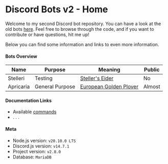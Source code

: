 # Discord Bots v2 - Home

Welcome to my second Discord bot repository. You can have a look at the old bots [here](https://github.com/SVKruik/Discord-Bots). Feel free to browse through the code, and if you want to contribute or have questions, hit me up!

Below you can find some information and links to even more information.

#### Bots Overview

| Name | Purpose | Meaning | Public |
| - | - | - | - |
| Stelleri | Testing | [Steller's Eider](https://en.wikipedia.org/wiki/Steller%27s_eider) | No |
| Apricaria | General Purpose | [European Golden Plover](https://en.wikipedia.org/wiki/European_golden_plover) | Almost |

#### Documentation Links

- Available [commands](https://github.com/SVKruik-Organization/Discord-Bots/blob/main/Documentation/Commands.md)
- . . .

#### Meta

- Node.js version: `v20.10.0 LTS`
- Discord.js version: `v14.7.1`
- Project version: `v2.8.0`
- Database: `MariaDB`
